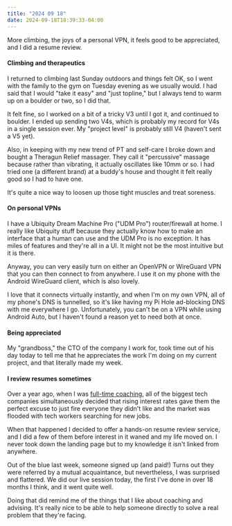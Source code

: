 ```yaml
---
title: "2024 09 18"
date: 2024-09-18T18:39:33-04:00
---
```


More climbing, the joys of a personal VPN, it feels good to be appreciated, and
I did a resume review.

#### Climbing and therapeutics

I returned to climbing last Sunday outdoors and things felt OK, so I went with
the family to the gym on Tuesday evening as we usually would. I had said that I
would "take it easy" and "just topline," but I always tend to warm up on a
boulder or two, so I did that.

It felt fine, so I worked on a bit of a tricky V3 until I got it, and continued
to boulder. I ended up sending two V4s, which is probably my record for V4s in a
single session ever. My "project level" is probably still V4 (haven't sent a V5
yet).

Also, in keeping with my new trend of PT and self-care I broke down and bought a
Theragun Relief massager. They call it "percussive" massage because rather than
vibrating, it actually oscillates like 10mm or so. I had tried one (a different
brand) at a buddy's house and thought it felt really good so I had to have one.

It's quite a nice way to loosen up those tight muscles and treat soreness.

#### On personal VPNs

I have a Ubiquity Dream Machine Pro ("UDM Pro") router/firewall at home. I really like
Ubiquity stuff because they actually know how to make an interface that a human
can use and the UDM Pro is no exception. It has miles of features and they're
all in a UI. It might not be the most intuitive but it is there.

Anyway, you can very easily turn on either an OpenVPN or WireGuard VPN that you
can then connect to from anywhere. I use it on my phone with the Android
WireGuard client, which is also lovely.

I love that it connects virtually instantly, and when I'm on my own VPN, all of
my phone's DNS is tunnelled, so it's like having my Pi Hole ad-blocking DNS with
me everywhere I go. Unfortunately, you can't be on a VPN while using Android
Auto, but I haven't found a reason yet to need both at once.

#### Being appreciated

My "grandboss," the CTO of the company I work for, took time out of his day
today to tell me that he appreciates the work I'm doing on my current project,
and that literally made my week.

#### I review resumes sometimes

Over a year ago, when I was [full-time coaching][coach], all of the biggest tech
companies simultaneously decided that rising interest rates gave them the
perfect excuse to just fire everyone they didn't like and the market was flooded
with tech workers searching for new jobs.

[coach]: https://aaronbieber.coach

When that happened I decided to offer a hands-on resume review service, and I
did a few of them before interest in it waned and my life moved on. I never took
down the landing page but to my knowledge it isn't linked from anywhere.

Out of the blue last week, someone signed up (and paid!) Turns out they were
referred by a mutual acquaintance, but nevertheless, I was surprised and
flattered. We did our live session today, the first I've done in over 18 months
I think, and it went quite well.

Doing that did remind me of the things that I like about coaching and advising.
It's really nice to be able to help someone directly to solve a real problem
that they're facing.
